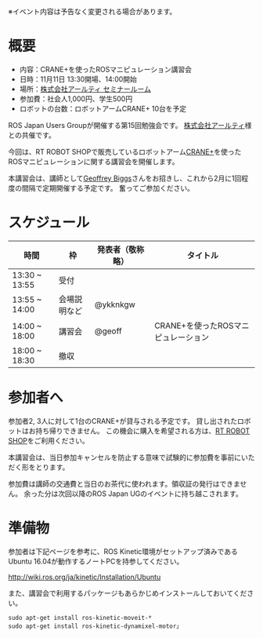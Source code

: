 ※イベント内容は予告なく変更される場合があります。


# 概要

- 内容：CRANE+を使ったROSマニピュレーション講習会
- 日時：11月11日 13:30開場、14:00開始
- 場所：[株式会社アールティ セミナールーム](東京都千代田区外神田3-9-2末広ビル3F)
- 参加費：社会人1,000円、学生500円
- ロボットの台数：ロボットアームCRANE+ 10台を予定

ROS Japan Users Groupが開催する第15回勉強会です。
[株式会社アールティ](http://www.rt-net.jp)様との共催です。

今回は、RT ROBOT SHOPで販売しているロボットアーム[CRANE+](http://www.rt-shop.jp/index.php?main_page=product_info&cPath=1348_1&products_id=2441)を使ったROSマニピュレーションに関する講習会を開催します。

本講習会は、講師として[Geoffrey Biggs](https://github.com/gbiggs)さんをお招きし、これから2月に1回程度の間隔で定期開催する予定です。
奮ってご参加ください。

# スケジュール

時間 | 枠 | 発表者（敬称略） | タイトル
-----|----|------------------|----------
13:30 ~ 13:55 | 受付 | | |
13:55 ~ 14:00 | 会場説明など | @ykknkgw | |
14:00 ~ 18:00 | 講習会 | @geoff | CRANE+を使ったROSマニピュレーション |
18:00 ~ 18:30 | 撤収 | | |

# 参加者へ

参加者2, 3人に対して1台のCRANE+が貸与される予定です。
貸し出されたロボットはお持ち帰りできません。
この機会に購入を希望される方は、[RT ROBOT SHOP](http://www.rt-shop.jp/index.php?main_page=product_info&cPath=1348_1&products_id=2441)をご利用ください。

本講習会は、当日参加キャンセルを防止する意味で試験的に参加費を事前にいただく形をとります。

参加費は講師の交通費と当日のお茶代に使われます。領収証の発行はできません。
余った分は次回以降のROS Japan UGのイベントに持ち越こされます。

# 準備物

参加者は下記ページを参考に、ROS Kinetic環境がセットアップ済みであるUbuntu 16.04が動作するノートPCを持参してください。

http://wiki.ros.org/ja/kinetic/Installation/Ubuntu


また、講習会で利用するパッケージもあらかじめインストールしておいてください。

    sudo apt-get install ros-kinetic-moveit-*
    sudo apt-get install ros-kinetic-dynamixel-motor」
